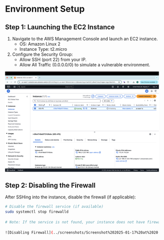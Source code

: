 # Environment Setup

## Step 1: Launching the EC2 Instance
1. Navigate to the AWS Management Console and launch an EC2 instance.
   - OS: Amazon Linux 2
   - Instance Type: t2.micro
2. Configure the Security Group:
   - Allow SSH (port 22) from your IP.
   - Allow All Traffic (0.0.0.0/0) to simulate a vulnerable environment.

![EC2 Instance Launch](../screenshots/Screenshot%202025-01-17%20at%2019.44.55.png)

## Step 2: Disabling the Firewall
After SSHing into the instance, disable the firewall (if applicable):

```bash
# Disable the firewall service (if available)
sudo systemctl stop firewalld

# Note: If the service is not found, your instance does not have firewalld installed by default.

![Disabling Firewall](../screenshots/Screenshot%202025-01-17%20at%2020.00.37.png)